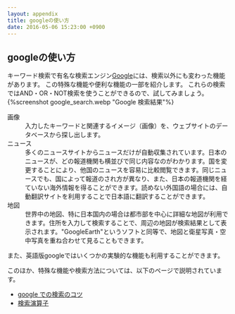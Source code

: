 ```yaml
---
layout: appendix
title: googleの使い方
date: 2016-05-06 15:23:00 +0900
---
```



googleの使い方
--------------

キーワード検索で有名な検索エンジン[Google](http://www.google.co.jp/)には、検索以外にも変わった機能があります。
この特殊な機能や便利な機能の一部を紹介します。
これらの検索ではAND・OR・NOT検索を使うことができるので、試してみましょう。
{%screenshot google_search.webp "Google 検索結果"%}

<dl>
<dt>画像</dt>
<dd>入力したキーワードと関連するイメージ（画像）を、ウェブサイトのデータベースから探し出します。</dd>
<dt>ニュース</dt>
<dd>多くのニュースサイトからニュースだけが自動収集されています。日本のニュースが、どの報道機関も横並びで同じ内容なのがわかります。国を変更することにより、他国のニュースを容易に比較閲覧できます。同じニュースでも、国によって報道のされ方が異なり、また、日本の報道機関を経ていない海外情報を得ることができます。読めない外国語の場合には、自動翻訳サイトを利用することで日本語に翻訳することができます。</dd>
<dt>地図</dt>
<dd>世界中の地図、特に日本国内の場合は都市部を中心に詳細な地図が利用できます。住所を入力して検索することで、周辺の地図が検索結果として表示されます。"GoogleEarth"というソフトと同等で、地図と衛星写真・空中写真を重ね合わせて見ることもできます。</dd>
</dl>

また、英語版googleではいくつかの実験的な機能も利用することができます。

このほか、特殊な機能や検索方法については、以下のページで説明されています。

-   [google での検索のコツ](https://support.google.com/websearch/answer/134479)
-   [検索演算子](https://support.google.com/websearch/answer/2466433)

